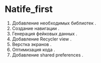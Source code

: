 # Natife_first

1. Добавление необходимых библиотек .
2. Создание навигации .
3. Генерация фейковых данных .
4. Добавление Recycler view .
5. Верстка экранов . 
6. Оптимизация кода .
7. Добавление shared preferences .




